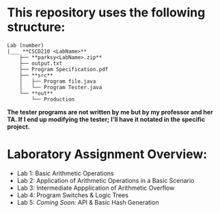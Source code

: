 # This repository uses the following structure:



    Lab (number)
    |___ **CSCD210 <LabName>**
        ├── **parksy<LabName>.zip**
        ├── output.txt
        ├── Program Specification.pdf
        ├── **src**
        │   ├── Program file.java
        │   └── Program Tester.java
        └── **out**
            └── Production


**The tester programs are not written by me but by my professor and her TA.
If I end up modifying the tester; I'll have it notated in the specific project.**


# Laboratory Assignment Overview:

- Lab 1: Basic Arithmetic Operations
- Lab 2: Application of Arithmetic Operations in a Basic Scenario
- Lab 3: Intermediate Appplication of Arithmetic Overflow
- Lab 4: Program Switches & Logic Trees
- Lab 5: *Coming Soon:* API & Basic Hash Generation
